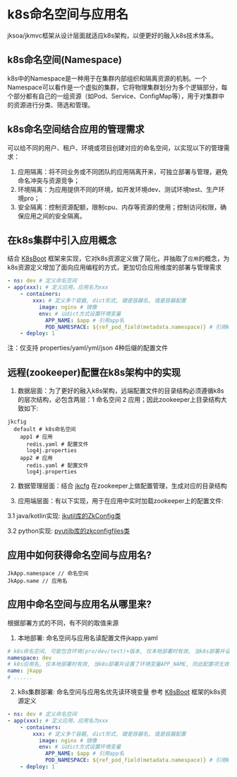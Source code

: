 # k8s命名空间与应用名
jksoa/jkmvc框架从设计层面就适应k8s架构，以便更好的融入k8s技术体系。

## k8s命名空间(Namespace)
k8s中的Namespace是一种用于在集群内部组织和隔离资源的机制。一个Namespace可以看作是一个虚拟的集群，它将物理集群划分为多个逻辑部分，每个部分都有自己的一组资源（如Pod、Service、ConfigMap等），用于对集群中的资源进行分类、筛选和管理。

## k8s命名空间结合应用的管理需求
可以给不同的用户、租户、环境或项目创建对应的命名空间，以实现以下的管理需求：
1. 应用隔离：将不同业务或不同团队的应用隔离开来，可独立部署与管理，避免命名冲突与资源竞争；
2. 环境隔离：为应用提供不同的环境，如开发环境dev、测试环境test、生产环境pro；
3. 安全隔离：控制资源配额，限制cpu、内存等资源的使用；控制访问权限，确保应用之间的安全隔离。

## 在k8s集群中引入应用概念
结合 [K8sBoot](https://github.com/shigebeyond/K8sBoot) 框架来实现，它对k8s资源定义做了简化，并抽取了`应用`的概念，为k8s资源定义增加了面向应用编程的方式，更加切合应用维度的部署与管理需求
```yaml
- ns: dev # 定义命名空间
- app(xxx): # 定义应用，应用名为xxx
    - containers:
        xxx: # 定义多个容器, dict形式, 键是容器名, 值是容器配置
          image: nginx # 镜像
          env: # 以dict方式设置环境变量
            APP_NAME: $app # 引用app名
            POD_NAMESPACE: ${ref_pod_field(metadata.namespace)} # 引用k8s命名空间
    - deploy: 1
```
注：仅支持 properties/yaml/yml/json 4种后缀的配置文件

## 远程(zookeeper)配置在k8s架构中的实现
1. 数据层面：为了更好的融入k8s架构，远端配置文件的目录结构必须遵循k8s的层次结构，必包含两层：1 命名空间 2 应用；因此zookeeper上目录结构大致如下:
```
jkcfig
  default # k8s命名空间
    app1 # 应用
      redis.yaml # 配置文件
      log4j.properties
    app2 # 应用
      redis.yaml # 配置文件
      log4j.properties
```

2. 数据管理层面：结合 [jkcfg](https://github.com/shigebeyond/jkcfg) 在zookeeper上做配置管理，生成对应的目录结构

3. 应用端层面：有以下实现，用于在应用中实时加载zookeeper上的配置文件:

3.1 java/kotlin实现: [jkutil库的ZkConfig类](https://github.com/shigebeyond/jkutil/blob/master/doc/zkconfig.cn.md)

3.2 python实现: [pyutilb库的zkconfigfiles类](https://github.com/shigebeyond/pyutilb)

## 应用中如何获得命名空间与应用名?

```
JkApp.namespace // 命名空间
JkApp.name // 应用名
```

## 应用中命名空间与应用名从哪里来?
根据部署方式的不同，有不同的取值来源

1. 本地部署: 命名空间与应用名读配置文件jkapp.yaml
```yaml
# k8s命名空间, 可能包含环境(pro/dev/test)+版本, 仅本地部署时有效, 当k8s部署并设置了环境变量POD_NAMESPACE, 则此配置项无效
namespace: dev
# k8s应用名, 仅本地部署时有效, 当k8s部署并设置了环境变量APP_NAME, 则此配置项无效
name: jkapp
# ......
```

2. k8s集群部署: 命名空间与应用名优先读环境变量
参考 [K8sBoot](https://github.com/shigebeyond/K8sBoot) 框架的k8s资源定义
```yaml
- ns: dev # 定义命名空间
- app(xxx): # 定义应用，应用名为xxx
    - containers:
        xxx: # 定义多个容器, dict形式, 键是容器名, 值是容器配置
          image: nginx # 镜像
          env: # 以dict方式设置环境变量
            APP_NAME: $app # 引用app名
            POD_NAMESPACE: ${ref_pod_field(metadata.namespace)} # 引用k8s命名空间
    - deploy: 1
```